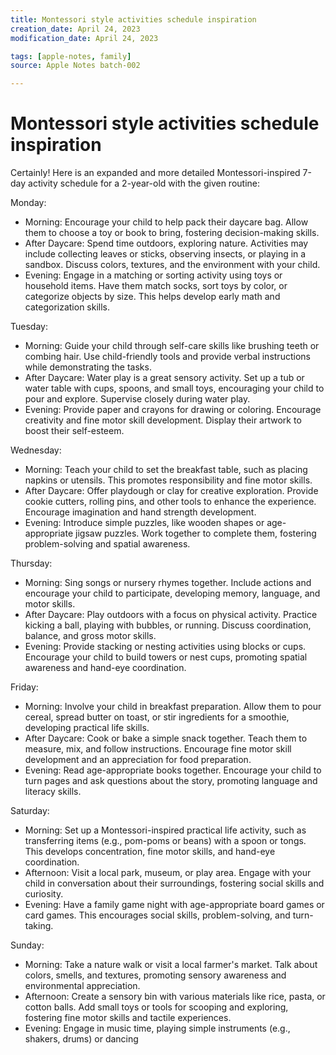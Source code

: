 ```yaml
---
title: Montessori style activities schedule inspiration
creation_date: April 24, 2023
modification_date: April 24, 2023

tags: [apple-notes, family]
source: Apple Notes batch-002

---
```



# Montessori style activities schedule inspiration

Certainly! Here is an expanded and more detailed Montessori-inspired 7-day activity schedule for a 2-year-old with the given routine:

Monday:
- Morning: Encourage your child to help pack their daycare bag. Allow them to choose a toy or book to bring, fostering decision-making skills.
- After Daycare: Spend time outdoors, exploring nature. Activities may include collecting leaves or sticks, observing insects, or playing in a sandbox. Discuss colors, textures, and the environment with your child.
- Evening: Engage in a matching or sorting activity using toys or household items. Have them match socks, sort toys by color, or categorize objects by size. This helps develop early math and categorization skills.

Tuesday:
- Morning: Guide your child through self-care skills like brushing teeth or combing hair. Use child-friendly tools and provide verbal instructions while demonstrating the tasks.
- After Daycare: Water play is a great sensory activity. Set up a tub or water table with cups, spoons, and small toys, encouraging your child to pour and explore. Supervise closely during water play.
- Evening: Provide paper and crayons for drawing or coloring. Encourage creativity and fine motor skill development. Display their artwork to boost their self-esteem.

Wednesday:
- Morning: Teach your child to set the breakfast table, such as placing napkins or utensils. This promotes responsibility and fine motor skills.
- After Daycare: Offer playdough or clay for creative exploration. Provide cookie cutters, rolling pins, and other tools to enhance the experience. Encourage imagination and hand strength development.
- Evening: Introduce simple puzzles, like wooden shapes or age-appropriate jigsaw puzzles. Work together to complete them, fostering problem-solving and spatial awareness.

Thursday:
- Morning: Sing songs or nursery rhymes together. Include actions and encourage your child to participate, developing memory, language, and motor skills.
- After Daycare: Play outdoors with a focus on physical activity. Practice kicking a ball, playing with bubbles, or running. Discuss coordination, balance, and gross motor skills.
- Evening: Provide stacking or nesting activities using blocks or cups. Encourage your child to build towers or nest cups, promoting spatial awareness and hand-eye coordination.

Friday:
- Morning: Involve your child in breakfast preparation. Allow them to pour cereal, spread butter on toast, or stir ingredients for a smoothie, developing practical life skills.
- After Daycare: Cook or bake a simple snack together. Teach them to measure, mix, and follow instructions. Encourage fine motor skill development and an appreciation for food preparation.
- Evening: Read age-appropriate books together. Encourage your child to turn pages and ask questions about the story, promoting language and literacy skills.

Saturday:
- Morning: Set up a Montessori-inspired practical life activity, such as transferring items (e.g., pom-poms or beans) with a spoon or tongs. This develops concentration, fine motor skills, and hand-eye coordination.
- Afternoon: Visit a local park, museum, or play area. Engage with your child in conversation about their surroundings, fostering social skills and curiosity.
- Evening: Have a family game night with age-appropriate board games or card games. This encourages social skills, problem-solving, and turn-taking.

Sunday:
- Morning: Take a nature walk or visit a local farmer's market. Talk about colors, smells, and textures, promoting sensory awareness and environmental appreciation.
- Afternoon: Create a sensory bin with various materials like rice, pasta, or cotton balls. Add small toys or tools for scooping and exploring, fostering fine motor skills and tactile experiences.
- Evening: Engage in music time, playing simple instruments (e.g., shakers, drums) or dancing
